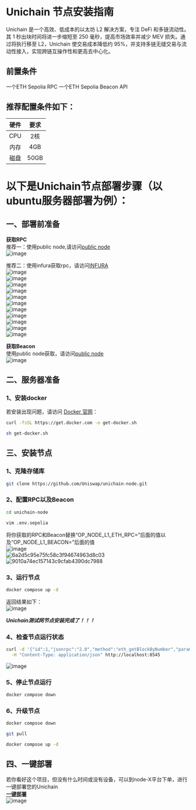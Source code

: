 # Unichain 节点安装指南  

Unichain 是一个高效、低成本的以太坊 L2 解决方案，专注 DeFi 和多链流动性。其 1 秒出块时间将进一步缩短至 250 毫秒，提高市场效率并减少 MEV 损失。通过将执行移至 L2，Unichain 使交易成本降低约 95%，并支持多链无缝交易与流动性接入，实现跨链互操作性和更高去中心化。  

## 前置条件  
一个ETH Sepolia RPC 
一个ETH Sepolia Beacon API   
## 推荐配置条件如下：  
|  硬件   |  要求   |
|:----:|:----:|
|   CPU  |  2核   |
|   内存  |  4GB   |
|   磁盘  |  50GB   |


# 以下是Unichain节点部署步骤（以ubuntu服务器部署为例）：  
## 一、部署前准备   
**获取RPC**  
推荐一：使用public node,请访问[public node](https://ethereum-holesky-rpc.publicnode.com/?sepolia)  
![image](https://github.com/user-attachments/assets/bde1d982-6d36-4a8b-b4e8-22630073a1d3)  

推荐二：使用infura获取rpc，请访问[INFURA](https://www.infura.io/zh)    
![image](https://github.com/user-attachments/assets/88303fcc-a626-4d6b-a76f-1a243889274d)  
![image](https://github.com/user-attachments/assets/c1865b85-9e14-4e39-bbc6-387cadde3311)  
![image](https://github.com/user-attachments/assets/b81f0f50-3235-429d-9496-d2f69855c0b2)  
![image](https://github.com/user-attachments/assets/30bc5d0a-0ece-4875-b7a0-829f89467f76)  
![image](https://github.com/user-attachments/assets/8fa35b01-4777-47ea-b363-74ef1d60bf33)  
![image](https://github.com/user-attachments/assets/b1176f4d-605d-43a8-9dea-7a13cca8f426)  
![image](https://github.com/user-attachments/assets/875b5b22-fe1d-4609-98a5-6a358231d473)  
![image](https://github.com/user-attachments/assets/a369b315-f957-4cf2-8d76-6971840b44cf)  
![image](https://github.com/user-attachments/assets/5fc7e0a6-06d9-445e-b909-22b237de3b6e)  
![image](https://github.com/user-attachments/assets/805e2ef6-3fc5-4e7d-892b-3e8bfbcb53a5)  
![image](https://github.com/user-attachments/assets/e18ed1cb-d434-4ac2-a2bb-706d10ba9430)  

**获取Beacon**  
使用public node获取，请访问[public node](https://ethereum-holesky-rpc.publicnode.com/?sepolia)  
![image](https://github.com/user-attachments/assets/b648220b-38ba-446d-8f61-029845d5e1a8)   

## 二、服务器准备  
### 1、安装docker  
   若安装出现问题，请访问 [Docker 官网](https://docs.docker.com/engine/install/)：
   ```bash
   curl -fsSL https://get.docker.com -o get-docker.sh
   ```
   ```bash
   sh get-docker.sh
   ```
## 三、安装节点  
### 1、克隆存储库  
```bash
git clone https://github.com/Uniswap/unichain-node.git
```
### 2、配置RPC以及Beacon 
```bash
cd unichain-node
```
```bash
vim .env.sepolia
```
将你获取的RPC和Beacon替换“OP_NODE_L1_ETH_RPC=”后面的值以及“OP_NODE_L1_BEACON=”后面的值  
![image](https://github.com/user-attachments/assets/fe2ed6e1-090b-42ba-977a-f725973b7168)  
![6a2d5c95e75fc58c3f94674963d8c03](https://github.com/user-attachments/assets/ed1e538c-1b5e-48af-af7b-7bf65c898359)  
![9010a74ec157143c9cfab4390dc7988](https://github.com/user-attachments/assets/e96f69ed-7344-422e-ac95-1f9ee219150c)  

### 3、运行节点  
```bash
docker compose up -d
```
返回结果如下：  
![image](https://github.com/user-attachments/assets/1bc71188-ffd2-4290-8f62-28eac586c30f)  

***Unichain测试网节点安装完成了！！！***  

### 4、检查节点运行状态  
```bash
curl -d '{"id":1,"jsonrpc":"2.0","method":"eth_getBlockByNumber","params":["latest",false]}' \
  -H "Content-Type: application/json" http://localhost:8545
```
![image](https://github.com/user-attachments/assets/10a6b451-09c3-46a2-bc20-0c904e3f95c9)  

### 5、停止节点运行  
```bash
docker compose down
```
### 6、升级节点  
```bash
docker compose down
```
```bash
git pull
```
```bash
docker compose up -d
```
## 四、一键部署  
若你看好这个项目，但没有什么时间或没有设备，可以到node-X平台下单，进行一键部署您的Unichain  
**[一键部署](https://node-x.xyz/#/deploy?proId=Umc2YpaQrk0KKTks)**    
![image](https://github.com/user-attachments/assets/2b10fe3d-563a-47ee-b6c1-21518405c276)   


